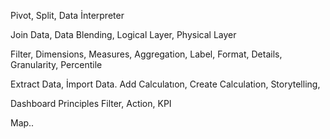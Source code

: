 Pivot, Split, Data İnterpreter

Join Data, Data Blending, Logical Layer, Physical Layer

Filter, Dimensions, Measures, Aggregation, Label, Format, Details, Granularity, Percentile

Extract Data, İmport Data.
Add Calculatıon, Create Calculation, Storytelling, 

Dashboard Principles Filter, Action, KPI

Map..


